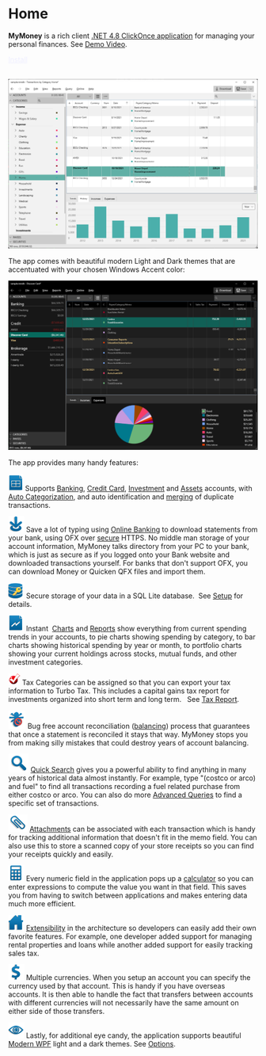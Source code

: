 # Home

**MyMoney**  is a rich client [.NET 4.8 ClickOnce application](https://dotnet.microsoft.com/en-us/download/dotnet-framework/net48) for managing your personal finances.  See [Demo Video](https://lovettsoftwarestorage.blob.core.windows.net/videos/MyMoney.mp4).

<div>
<a href="Basics/install" class="btn btn-primary mt-20 mr-30" style="color:#EEEEFF" >Install</a>
<br/>
<br/>
</div>


[![](Images/Home1.png)](https://lovettsoftwarestorage.blob.core.windows.net/videos/MyMoney.mp4)

The app comes with beautiful modern Light and Dark themes that are accentuated with your chosen Windows Accent color:

[![](Images/Home_dark.png)](https://lovettsoftwarestorage.blob.core.windows.net/videos/MyMoney.mp4)

The app provides many handy features:

![](Images/Home2.png)
Supports [Banking](Accounts/BankAccounts.md), [Credit Card](Accounts/CreditCardAccounts.md), [Investment](Accounts/InvestmentAccounts.md) and [Assets](Accounts/Assets.md) accounts, with [Auto Categorization](Basics/AutoCategorization.md), and auto identification and [merging](Basics/Merging.md) of duplicate transactions. 

![](Images/Home3.png)
Save a lot of typing using [Online Banking](Accounts/OnlineBanking.md) to download statements from your bank, using OFX over [secure](Accounts/OnlineSecurity.md) HTTPS. No middle man storage of your account information, MyMoney talks directory from your PC to your bank, which is just as secure as if you logged onto your Bank website and downloaded transactions yourself. For banks that don't support OFX, you can download Money or Quicken QFX files and import them.

![](Images/Home4.png)
Secure storage of your data in a SQL Lite database.  See [Setup](Basics/Setup.md) for details.

![](Images/Home5.png)
Instant  [Charts](Charts/Charts.md) and [Reports](Reports/Reports.md) show everything from current spending trends in your accounts, to pie charts showing spending by category, to bar charts showing historical spending by year or month, to portfolio charts showing your current holdings across stocks, mutual funds, and other investment categories.

![](Images/Home6.png)
Tax Categories can be assigned so that you can export your tax information to Turbo Tax. This includes a capital gains tax report for investments organized into short term and long term.   See [Tax Report](Reports/TaxReport.md).

![](Images/Home7.png)
Bug free account reconciliation ([balancing](Accounts/BalancingAccounts.md)) process that guarantees that once a statement is reconciled it stays that way. MyMoney stops you from making silly mistakes that could destroy years of account balancing.

![](Images/Home8.png)
[Quick Search](Basics/QuickSearch.md) gives you a powerful ability to find anything in many years of historical data almost instantly. For example, type "(costco or arco) and fuel" to find all transactions recording a fuel related purchase from either costco or arco. You can also do more [Advanced Queries](Basics/Queries.md) to find a specific set of transactions.

![](Images/Home9.png)
[Attachments](Basics/Attachments.md) can be associated with each transaction which is handy for tracking additional information that doesn't fit in the memo field. You can also use this to store a scanned copy of your store receipts so you can find your receipts quickly and easily.

![](Images/Home10.png)
Every numeric field in the application pops up a [calculator](Basics/Calculator.md) so you can enter expressions to compute the value you want in that field. This saves you from having to switch between applications and makes entering data much more efficient.

![](Images/Home11.png)
[Extensibility](dev/index.md) in the architecture so developers can easily add their own favorite features. For example, one developer added support for managing rental properties and loans while another added support for easily tracking sales tax.

![](Images/Home12.png)
Multiple currencies. When you setup an account you can specify the currency used by that account. This is handy if you have overseas accounts. It is then able to handle the fact that transfers between accounts with different currencies will not necessarily have the same amount on either side of those transfers.

![](Images/Home13.png)
Lastly, for additional eye candy, the application supports
beautiful [Modern WPF](https://github.com/Kinnara/ModernWpf) light and a dark themes. See [Options](Basics/Options.md).






